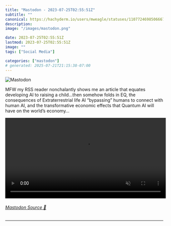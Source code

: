 ```yaml
---
title: "Mastodon - 2023-07-25T02:55:51Z"
subtitle: ""
canonical: https://hachyderm.io/users/mweagle/statuses/110772469850666737
description:
image: "/images/mastodon.png"

date: 2023-07-25T02:55:51Z
lastmod: 2023-07-25T02:55:51Z
image: ""
tags: ["Social Media"]

categories: ["mastodon"]
# generated: 2025-07-21T21:15:38-07:00
---
```

![Mastodon](/images/mastodon.png)

<p>MFW my RSS reader nonchalantly shows me an article that equates developing AI to raising a child…then somehow folds in EQ, the consequences of Extraterrestrial life AI “bypassing” humans to connect with human AI, and the transformative economic effects that Quantum AI will have on the world’s economy…</p>

<video controls autoplay muted loop width="512"><source src="2026388a15665fb6.mp4" type="video/mp4" /></video>

###### [Mastodon Source 🐘](https://hachyderm.io/@mweagle/110772469850666737)

___
